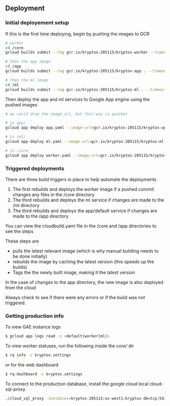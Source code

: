 ## Deployment

### Initial deployement setup
If this is the first time deploying, begin by pushing the images to GCR

```bash
# worker
cd /core
gcloud builds submit --tag gcr.io/kryptos-205115/kryptos-worker --timeout 1200 .

# then the app image
cd /app
gcloud builds submit --tag gcr.io/kryptos-205115/kryptos-app . --timeout 1200

# then the ml image
cd /ml
gcloud builds submit --tag gcr.io/kryptos-205115/kryptos-ml . --timeout 1200
```

Then deploy the app and ml services to Google App engine using the pushed images

```bash
# we could drop the image_url, but this way is quicker

# in app/
gcloud app deploy app.yaml --image-url=gcr.io/kryptos-205115/kryptos-app

# in /ml/
gcloud app deploy ml.yaml --image-url=gcr.io/kryptos-205115/kryptos-ml

# in /core
gcloud app deploy worker.yaml --image-url=gcr.io/kryptos-205115/kryptos-worker
```



### Triggered deployments
There are three build triggers in place to help automate the deployments

1. The first rebuilds and deploys the worker image if a pushed commit changes any files in the /core directory
2. The third rebuilds and deploys the ml service if changes are made to the /ml directory
2. The third rebuilds and deploys the app/default service if changes are made to the /app directory

You can view the cloudbuild.yaml file in the /core and /app directories to see the steps

These steps are
- pulls the latest relevant image (which is why manual building needs to be done initially)
- rebuilds the image by caching the latest version (this speeds up the builds)
- Tags the the newly built image, making it the latest version

In the case of changes to the app directory, the new image is also deployed from the cloud

Always check to see if there were any errors or if the build was not triggered.

### Getting production info
To view GAE instance logs
```bash
$ gcloud app logs read -s <default|worker|ml|>
```
To view worker statuses, run the following inside the *core/* dir
```bash
$ rq info -c kryptos.settings
```
or for the web dashboard
```bash
$ rq-dashboard -c kryptos.settings
```

To connect to the production database, install the google cloud local cloud-sql-proxy
```bash
./cloud_sql_proxy -instances=kryptos-205115:us-west1:kryptos-db=tcp:5432
```
